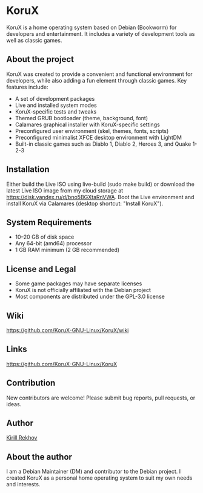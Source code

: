 # KoruX

KoruX is a home operating system based on Debian (Bookworm) for developers and
entertainment. It includes a variety of development tools as well as classic
games.

## About the project

KoruX was created to provide a convenient and functional environment for
developers, while also adding a fun element through classic games. Key features
include:

- A set of development packages
- Live and installed system modes
- KoruX-specific tests and tweaks
- Themed GRUB bootloader (theme, background, font)
- Calamares graphical installer with KoruX-specific settings
- Preconfigured user environment (skel, themes, fonts, scripts)
- Preconfigured minimalist XFCE desktop environment with LightDM
- Built-in classic games such as Diablo 1, Diablo 2, Heroes 3, and Quake 1-2-3

## Installation

Either build the Live ISO using live-build (sudo make build) or download the
latest Live ISO image from my cloud storage at
https://disk.yandex.ru/d/bno5BGXtaRnVWA. Boot the Live environment and install
KoruX via Calamares (desktop shortcut: "Install KoruX").

## System Requirements

- 10–20 GB of disk space
- Any 64-bit (amd64) processor
- 1 GB RAM minimum (2 GB recommended)

## License and Legal

- Some game packages may have separate licenses
- KoruX is not officially affiliated with the Debian project
- Most components are distributed under the GPL-3.0 license

## Wiki

https://github.com/KoruX-GNU-Linux/KoruX/wiki

## Links

https://github.com/KoruX-GNU-Linux/KoruX

## Contribution

New contributors are welcome! Please submit bug reports, pull requests, or ideas.

## Author

[Kirill Rekhov](https://github.com/krekhovx)

## About the author

I am a Debian Maintainer (DM) and contributor to the Debian project. I created
KoruX as a personal home operating system to suit my own needs and interests.
